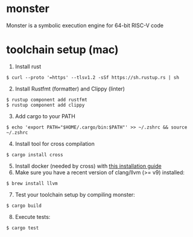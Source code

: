 # monster
Monster is a symbolic execution engine for 64-bit RISC-V code

# toolchain setup (mac)

1. Install rust
```
$ curl --proto '=https' --tlsv1.2 -sSf https://sh.rustup.rs | sh
```
2. Install Rustfmt (formatter) and Clippy (linter)
```
$ rustup component add rustfmt
$ rustup component add clippy
```
3. Add cargo to your PATH
```
$ echo 'export PATH="$HOME/.cargo/bin:$PATH"' >> ~/.zshrc && source ~/.zshrc
```
4. Install tool for cross compilation
```
$ cargo install cross
```
5. Install docker (needed by cross) with [this installation guide](https://docs.docker.com/docker-for-mac/install/)
6. Make sure you have a recent version of clang/llvm (>= v9) installed:
```
$ brew install llvm
```
7. Test your toolchain setup by compiling monster:
```
$ cargo build
```
8. Execute tests:
```
$ cargo test
```

